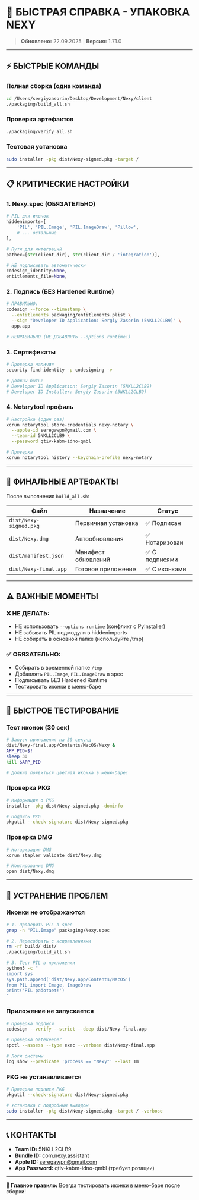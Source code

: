 # 🚀 БЫСТРАЯ СПРАВКА - УПАКОВКА NEXY

> **Обновлено:** 22.09.2025 | **Версия:** 1.71.0

---

## ⚡ БЫСТРЫЕ КОМАНДЫ

### **Полная сборка (одна команда)**
```bash
cd /Users/sergiyzasorin/Desktop/Development/Nexy/client
./packaging/build_all.sh
```

### **Проверка артефактов**
```bash
./packaging/verify_all.sh
```

### **Тестовая установка**
```bash
sudo installer -pkg dist/Nexy-signed.pkg -target /
```

---

## 📋 КРИТИЧЕСКИЕ НАСТРОЙКИ

### **1. Nexy.spec (ОБЯЗАТЕЛЬНО)**
```python
# PIL для иконок
hiddenimports=[
    'PIL', 'PIL.Image', 'PIL.ImageDraw', 'Pillow',
    # ... остальные
],

# Пути для интеграций
pathex=[str(client_dir), str(client_dir / 'integration')],

# НЕ подписывать автоматически
codesign_identity=None,
entitlements_file=None,
```

### **2. Подпись (БЕЗ Hardened Runtime)**
```bash
# ПРАВИЛЬНО:
codesign --force --timestamp \
  --entitlements packaging/entitlements.plist \
  --sign "Developer ID Application: Sergiy Zasorin (5NKLL2CLB9)" \
  app.app

# НЕПРАВИЛЬНО (НЕ ДОБАВЛЯТЬ --options runtime!)
```

### **3. Сертификаты**
```bash
# Проверка наличия
security find-identity -p codesigning -v

# Должны быть:
# Developer ID Application: Sergiy Zasorin (5NKLL2CLB9)
# Developer ID Installer: Sergiy Zasorin (5NKLL2CLB9)
```

### **4. Notarytool профиль**
```bash
# Настройка (один раз)
xcrun notarytool store-credentials nexy-notary \
  --apple-id seregawpn@gmail.com \
  --team-id 5NKLL2CLB9 \
  --password qtiv-kabm-idno-qmbl

# Проверка
xcrun notarytool history --keychain-profile nexy-notary
```

---

## 🎯 ФИНАЛЬНЫЕ АРТЕФАКТЫ

После выполнения `build_all.sh`:

| Файл | Назначение | Статус |
|------|------------|--------|
| `dist/Nexy-signed.pkg` | Первичная установка | ✅ Подписан |
| `dist/Nexy.dmg` | Автообновления | ✅ Нотаризован |
| `dist/manifest.json` | Манифест обновлений | ✅ С подписями |
| `dist/Nexy-final.app` | Готовое приложение | ✅ С иконками |

---

## ⚠️ ВАЖНЫЕ МОМЕНТЫ

### **❌ НЕ ДЕЛАТЬ:**
- НЕ использовать `--options runtime` (конфликт с PyInstaller)
- НЕ забывать PIL подмодули в hiddenimports
- НЕ собирать в основной папке (используйте /tmp)

### **✅ ОБЯЗАТЕЛЬНО:**
- Собирать в временной папке `/tmp`
- Добавлять `PIL.Image`, `PIL.ImageDraw` в spec
- Подписывать БЕЗ Hardened Runtime
- Тестировать иконки в меню-баре

---

## 🧪 БЫСТРОЕ ТЕСТИРОВАНИЕ

### **Тест иконок (30 сек)**
```bash
# Запуск приложения на 30 секунд
dist/Nexy-final.app/Contents/MacOS/Nexy &
APP_PID=$!
sleep 30
kill $APP_PID

# Должна появиться цветная иконка в меню-баре!
```

### **Проверка PKG**
```bash
# Информация о PKG
installer -pkg dist/Nexy-signed.pkg -dominfo

# Подпись PKG
pkgutil --check-signature dist/Nexy-signed.pkg
```

### **Проверка DMG**
```bash
# Нотаризация DMG
xcrun stapler validate dist/Nexy.dmg

# Монтирование DMG
open dist/Nexy.dmg
```

---

## 🔧 УСТРАНЕНИЕ ПРОБЛЕМ

### **Иконки не отображаются**
```bash
# 1. Проверить PIL в spec
grep -n "PIL.Image" packaging/Nexy.spec

# 2. Пересобрать с исправлениями
rm -rf build/ dist/
./packaging/build_all.sh

# 3. Тест PIL в приложении
python3 -c "
import sys
sys.path.append('dist/Nexy.app/Contents/MacOS')
from PIL import Image, ImageDraw
print('PIL работает!')
"
```

### **Приложение не запускается**
```bash
# Проверка подписи
codesign --verify --strict --deep dist/Nexy-final.app

# Проверка Gatekeeper
spctl --assess --type exec --verbose dist/Nexy-final.app

# Логи системы
log show --predicate 'process == "Nexy"' --last 1m
```

### **PKG не устанавливается**
```bash
# Проверка подписи PKG
pkgutil --check-signature dist/Nexy-signed.pkg

# Установка с подробным выводом
sudo installer -pkg dist/Nexy-signed.pkg -target / -verbose
```

---

## 📞 КОНТАКТЫ

- **Team ID:** 5NKLL2CLB9
- **Bundle ID:** com.nexy.assistant
- **Apple ID:** seregawpn@gmail.com
- **App Password:** qtiv-kabm-idno-qmbl (требует ротации)

---

**🎯 Главное правило:** Всегда тестировать иконки в меню-баре после сборки!

